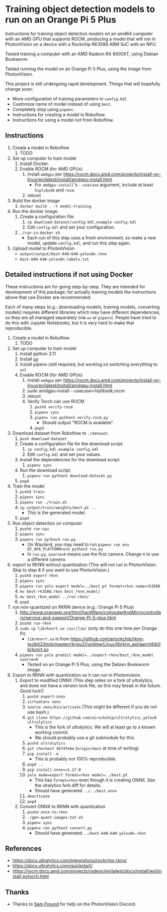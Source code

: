# Training object detection models to run on an Orange Pi 5 Plus

Instructions for training object detection models on an amd64 computer with an AMD GPU that supports ROCM,
producing a model that will run in PhotonVision on a device with a Rockchip RK3588 ARM SoC with an NPU.

Tested training a computer with an AMD Radeon RX 6600XT, using Debian Bookworm.

Tested running the model on an Orange Pi 5 Plus, using the image from PhotonVision.

This project is still undergoing rapid development. Things that will hopefully change soon:

* More configuration of training parameters in `config.kdl`
* Customize name of model instead of using `best`.
* Completely stop using `pipenv`.
* Instructions for creating a model in Roboflow.
* Instructions for using a model not from Roboflow.

## Instructions

1. Create a model in Roboflow
    1. TODO
2. Set up computer to train model
    1. Install Docker.
    2. Enable ROCM (for AMD GPUs)
        1. Install `amdgpu` per https://rocm.docs.amd.com/projects/install-on-linux/en/latest/install/amdgpu-install.html
            * For `amdgpu-install`'s `--usecase` argument, include at least `hiplibsdk` and `rocm`.
        2. reboot
3. Build the docker image
    1. `docker build . -t model-training`
4. Run the docker image.
    1. Create a configuration file:
        1. `cp download-dataset/config.kdl.example config.kdl`
        2. Edit `config.kdl` and set your configuration.
    2. `./run-in-docker.sh`
        * Each run of this step uses a fresh environment, so make a new model,
          update `config.kdl`, and run this step again.
5. Upload model to PhotonVision
    * `output/output/best-640-640-yolov8n.rknn`
    * `best-640-640-yolov8n-labels.txt`

## Detailed instructions if not using Docker

These instructions are for going step-by-step.
They are intended for development of this package;
for actually training models the instructions above that use Docker are recommended.

Each of many steps (e.g.: downloading models, training models, converting models) requires
different libraries which may have different dependencies, so they are all managed separately
(via `uv` or `pipenv`). People have tried to do this with Jupyter Notebooks, but it is very
hard to make that reproducible.

1. Create a model in Roboflow
    1. TODO
2. Set up computer to train model
    1. Install python 3.11
    2. Install [uv](https://docs.astral.sh/uv/getting-started/installation/)
    3. Install pipenv (still required, but working on switching everything to `uv`)
    4. Enable ROCM (for AMD GPUs)
        1. Install `amdgpu` per https://rocm.docs.amd.com/projects/install-on-linux/en/latest/install/amdgpu-install.html
        2. sudo amdgpu-install --usecase=hiplibsdk,rocm
        3. reboot
        4. Verify Torch can use ROCM
            1. `pushd verify-rocm`
            2. `pipenv sync`
            3. `pipenv run python3 verify-rocm.py`
                * Should output "ROCM is available".
            4. `popd`
3. Download dataset from Roboflow to `./dataset`.
    1. `push download-dataset`
    2. Create a configuration file for the download script:
        1. `cp config.kdl.example config.kdl`
        2. Edit `config.kdl` and set your values.
    3. Install the dependencies for the download script:
        1. `pipenv sync`
    4. Run the download script:
        1. `pipenv run python3 download-dataset.py`
    5. `popd`
4. Train the model
    1. `pushd train`
    2. `pipenv sync`
    3. `pipenv run ./train.sh`
    4. `cp output/train/weights/best.pt ..`
        * This is the generated model.
    5. `popd`
5. Run object detection on computer
    1. `pushd run-cpu`
    2. `pipenv sync`
    3. `pipenv run python3 run.py`
        * On Wayland, you may need to run `pipenv run env QT_QPA_PLATFORM=xcb python3 run.py`
        * In `run.py`, `source=0` means use the first camera. Change `0` to use a different camera.
6. export to RKNN without quantization
    (This will *not* run in PhotonVision. Skip to step 8 if you want to use PhotonVision.)
    1. `pushd export-rknn`
    2. `pipenv sync`
    3. `pipenv run yolo export model=../best.pt format=rknn name=rk3588`
    4. `mv best-rk3588.rknn best_rknn_model/`
    5. `mv best_rknn_model ../run-rknn/`
    6. `popd`
7. run non-quantized on RKNN device (e.g.: Orange Pi 5 Plus)
    1. http://www.orangepi.org/html/hardWare/computerAndMicrocontrollers/service-and-support/Orange-Pi-5-plus.html
    2. `pushd run-rknn`
    3. `sudo cp librknnrt.so /usr/lib/` (only do this one time per Orange Pi)
        * `librknnrt.so` is from https://github.com/airockchip/rknn-toolkit2/blob/master/rknpu2/runtime/Linux/librknn_api/aarch64/librknnrt.so
    4. `pipenv run yolo predict model=../export-rknn/best_rknn_model source=0`
        * Tested on an Orange Pi 5 Plus, using the Debian Bookworm image.
8. Export to RKNN with quantization so it can run in Photonvision.
    1. Export to modified ONNX (This step relies on a fork of ultralytics, and does not have a version lock file, so this may break in the future. Good luck!)
        1. `pushd export-onnx`
        2. `virtualenv venv`
        3. `source venv/bin/activate` (This might be different if you do not use bash.)
        4. `git clone https://github.com/airockchip/ultralytics_yolov8 ultralytics`
            * This is the fork of ultralytics. We will at least go to a known working commit.
            * We should probably use a git submodule for this.
        5. `pushd ultralytics`
        6. `git checkout 4674fe6e` (`origin/main` at time of writing)
        7. `pip install -e .`
            * This is probably not 100% reproducible.
        8. `popd ..`
        9. `pip install onnx==1.17.0`
        10. `yolo mode=export format=rknn model=../best.pt`
            * This has `format=rknn` even though it is creating ONNX. See the ulralytics fork diff for details.
            * Should have generated `../../best.onnx`
        11. `deactivate`
        12. `popd`
    2. Convert ONNX to RKNN with quantization
        1. `pushd onnx-to-rknn`
        2. `./gen-quant-images-txt.sh`
        3. `pipenv sync`
        4. `pipenv run python3 convert.py`
            * Should have generated `../best-640-640-yolov8n.rknn`

## References

* https://docs.ultralytics.com/integrations/rockchip-rknn/
* https://docs.ultralytics.com/quickstart/
* https://rocm.docs.amd.com/projects/radeon/en/latest/docs/install/wsl/install-pytorch.html

## Thanks

* Thanks to [Sam Freund](https://github.com/samfreund) for help on the PhotonVision Discord.
